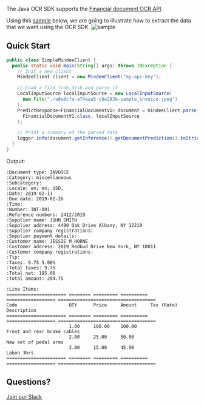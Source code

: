 The Java OCR SDK supports the [Financial document OCR API](https://developers.mindee.com/docs/financial-documents-ocr).

Using this [sample](https://files.readme.io/a8e8cfa-a74eaa5-c8e283b-sample_invoice.jpeg) below,
we are going to illustrate how to extract the data that we want using the OCR SDK.
![sample](https://files.readme.io/a8e8cfa-a74eaa5-c8e283b-sample_invoice.jpeg)

## Quick Start
```java
public class SimpleMindeeClient {
  public static void main(String[] args) throws IOException {
    // Init a new client
    MindeeClient client = new MindeeClient("my-api-key");

    // Load a file from disk and parse it
    LocalInputSource localInputSource = new LocalInputSource(
      new File("./a8e8cfa-a74eaa5-c8e283b-sample_invoice.jpeg")
    );
    PredictResponse<FinancialDocumentV1> document = mindeeClient.parse(
      FinancialDocumentV1.class, localInputSource
    );

    // Print a summary of the parsed data
    logger.info(document.getInference().getDocumentPrediction().toString());
  }
}
```

Output:
```
:Document type: INVOICE
:Category: miscellaneous
:Subcategory:
:Locale: en; en; USD;
:Date: 2019-02-11
:Due date: 2019-02-26
:Time:
:Number: INT-001
:Reference numbers: 2412/2019
:Supplier name: JOHN SMITH
:Supplier address: 4490 Oak Drive Albany, NY 12210
:Supplier company registrations:
:Supplier payment details:
:Customer name: JESSIE M HORNE
:Customer address: 2019 Redbud Drive New York, NY 10011
:Customer company registrations:
:Tip:
:Taxes: 9.75 5.00%
:Total taxes: 9.75
:Total net: 195.00
:Total amount: 204.75

:Line Items:
====================== ======== ========= ========== ================== ====================================
Code                   QTY      Price     Amount     Tax (Rate)         Description
====================== ======== ========= ========== ================== ====================================
                       1.00     100.00    100.00                        Front and rear brake cables
                       2.00     25.00     50.00                         New set of pedal arms
                       3.00     15.00     45.00                         Labon 3hrs
====================== ======== ========= ========== ================== ====================================

```

## Questions?
[Join our Slack](https://join.slack.com/t/mindee-community/shared_invite/zt-1jv6nawjq-FDgFcF2T5CmMmRpl9LLptw)
